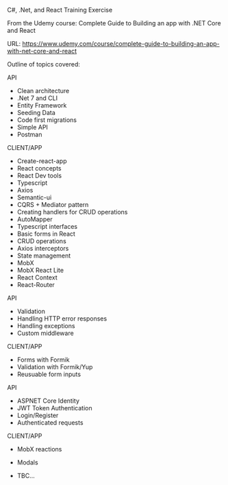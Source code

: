 C#, .Net, and React Training Exercise

From the Udemy course: Complete Guide to Building an app with .NET Core and React

URL: https://www.udemy.com/course/complete-guide-to-building-an-app-with-net-core-and-react

Outline of topics covered:

API

-   Clean architecture
-   .Net 7 and CLI
-   Entity Framework
-   Seeding Data
-   Code first migrations
-   Simple API
-   Postman

CLIENT/APP

-   Create-react-app
-   React concepts
-   React Dev tools
-   Typescript
-   Axios
-   Semantic-ui
-   CQRS + Mediator pattern
-   Creating handlers for CRUD operations
-   AutoMapper
-   Typescript interfaces
-   Basic forms in React
-   CRUD operations
-   Axios interceptors
-   State management
-   MobX
-   MobX React Lite
-   React Context
-   React-Router

API

-   Validation
-   Handling HTTP error responses
-   Handling exceptions
-   Custom middleware

CLIENT/APP

-   Forms with Formik
-   Validation with Formik/Yup
-   Reusuable form inputs

API

-   ASPNET Core Identity
-   JWT Token Authentication
-   Login/Register
-   Authenticated requests

CLIENT/APP

-   MobX reactions
-   Modals

-   TBC...
